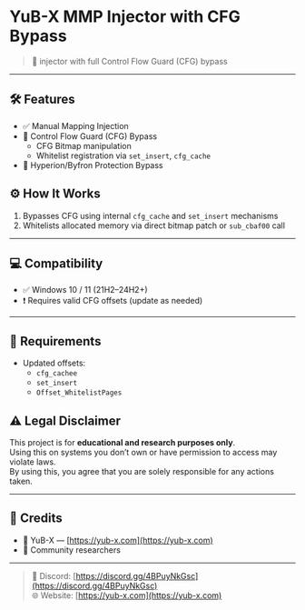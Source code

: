 # YuB-X MMP Injector with CFG Bypass

> 🚀 injector with full Control Flow Guard (CFG) bypass  
---

## 🛠 Features

- ✅ Manual Mapping Injection  
- 🔄 Control Flow Guard (CFG) Bypass  
  - CFG Bitmap manipulation  
  - Whitelist registration via `set_insert`, `cfg_cache`  
- 🔐 Hyperion/Byfron Protection Bypass  

## ⚙️ How It Works

1. Bypasses CFG using internal `cfg_cache` and `set_insert` mechanisms  
2. Whitelists allocated memory via direct bitmap patch or `sub_cbaf00` call  
---

## 💻 Compatibility

- ✅ Windows 10 / 11 (21H2–24H2+)  
- ❗ Requires valid CFG offsets (update as needed)  

---

## 🧬 Requirements

- Updated offsets:  
  - `cfg_cachee`  
  - `set_insert`  
  - `Offset_WhitelistPages`  

## ⚠️ Legal Disclaimer

This project is for **educational and research purposes only**.  
Using this on systems you don’t own or have permission to access may violate laws.  
By using this, you agree that you are solely responsible for any actions taken.

---

## 💬 Credits

- 🧠 YuB-X — [https://yub-x.com](https://yub-x.com)  
- 👥 Community researchers  
---

> 🧷 Discord: [https://discord.gg/4BPuyNkGsc](https://discord.gg/4BPuyNkGsc)  
> 🌐 Website: [https://yub-x.com](https://yub-x.com)
